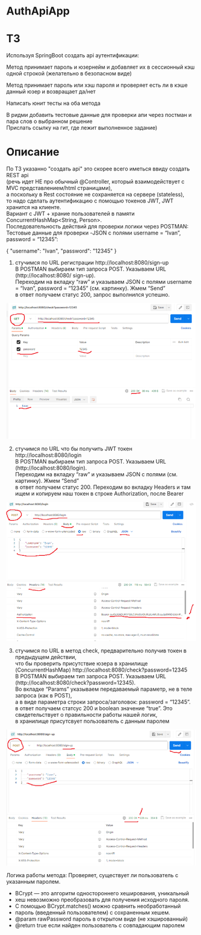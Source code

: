 # AuthApiApp

# ТЗ
Используя SpringBoot создать api аутентификации:<br>

Метод принимает пароль и юзернейм и добавляет их в сессионный кэш одной строкой (желательно в безопасном виде)<br>

Метод принимает пароль или хэш пароля и проверяет есть ли в кэше данный юзер и возвращает да/нет <br>

Написать юнит тесты на оба метода<br>

В ридми добавить тестовые данные для проверки апи через постман и пара слов о выбранном решение<br>
Прислать  ссылку на гит, где лежит выполненное задание)<br>

# Описание 
По ТЗ указанно "создать api" это скорее всего иметься ввиду создать REST api <br>
(речь идет НЕ про обычный @Controller, который взаимодействует с MVC представлением/html страницами), <br>
а поскольку в Rest состояние не сохраняется на сервере (stateless), <br>
то надо сделать аутентификацию с помощью токенов JWT, JWT хранится на клиенте. <br>
Вариант с JWT + храние пользователей в памяти ConcurrentHashMap<String, Person>. <br>
Последовательность действий для проверки логики через POSTMAN: <br>
Тестовые данные для проверки -JSON с полями username = “Ivan”, password = “12345”: <br>

{
"username": "Ivan",
"password": "12345"
}
1)  стучимся по URL регистрации http://localhost:8080/sign-up <br>
 В POSTMAN выбираем тип запроса POST. Указываем URL (http://localhost:8080/ sign-up). <br>
 Переходим на вкладку “raw” и указываем JSON с полями username = “Ivan”, password = “12345” (см. картинку). Жмем “Send” <br>
 в ответ получаем статус 200, запрос выполнился успешно. <br>

![](01_images/check.png) <br>

2) стучимся по URL что бы получить JWT токен http://localhost:8080/login <br>
 В POSTMAN выбираем тип запроса POST. Указываем URL (http://localhost:8080/login). <br>
 Переходим на вкладку “raw” и указываем JSON с полями (см. картинку). Жмем “Send” <br>
 в ответ получаем статус 200. Переходим во вкладку Headers и там ищем и копируем наш токен в строке Authorization, после Bearer <br>

![](01_images/login.png) <br>

3) стучимся по URL в метод check, предварительно получив токен в предыдущем действии, <br>
 что бы проверить присутствие юзера в хранилище (ConcurrentHashMap) http://localhost:8080/check?password=12345 <br>
 В POSTMAN выбираем тип запроса POST. Указываем URL (http://localhost:8080/check?password=12345). <br>
 Во вкладке “Params” указываем передаваемый параметр, не в теле запроса (как в POST), <br>
 а в виде параметра строки запроса/заголовок: password = “12345”. <br>
 в ответ получаем статсус 200 и boolean значение “true”. Это свидетельствует о правильности работы нашей логик, <br>
 в хранилище присутсвует пользователь с данным паролем <br>

![](01_images/sign-up.png) <br>

Логика работы метода: Проверяет, существует ли пользователь с указанным паролем. <br>
* BCrypt — это алгоритм одностороннего хеширования, уникальный <br>
* хеш невозможно преобразовать для получения исходного пароля. <br>
* С помощью BCrypt.matches() можно сравнить необработанный <br>
* пароль (введенный пользователем) с сохраненным хешем. <br>
* @param rawPassword пароль в открытом виде (не хэшированный) <br>
* @return true если найден пользователь с совпадающим паролем <br>